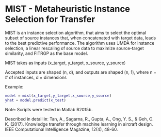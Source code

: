 # MIST - Metaheuristic Instance Selection for Transfer

MIST is an instance selection algorithm, that aims to select the optimal subset of source instances that, when concatenated with target 
data, leads to the best predictive performance. The algorithm uses UMDA for instance selection, a linear rescaling of source data to maximize source-target similarity, and FITRGP as the base model.

MIST takes as inputs (x_target, y_target, x_source, y_source)

Accepted inputs are shaped (n, d), and outputs are shaped (n, 1), where n = # of instances, d = dimensions

Example:
```matlab
model = mist(x_target,y_target,x_source,y_source)
yhat = model.predict(x_test)
```

Note: Scripts were tested in Matlab R2015b.

Described in detail in:
Tan, A., Sagarna, R., Gupta, A., Ong, Y. S., & Goh, C. K. (2017). Knowledge transfer through machine learning in aircraft design. IEEE Computational Intelligence Magazine, 12(4), 48-60.
